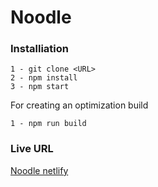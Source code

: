 # Noodle


### Installiation
```
1 - git clone <URL>
2 - npm install
3 - npm start
```
For creating an optimization build
```
1 - npm run build
```

### Live URL

[Noodle netlify](https://zingy-druid-21c6e3.netlify.app/)

### 
